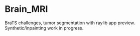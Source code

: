 # Brain_MRI
BraTS challenges, tumor segmentation with raylib app preview. Synthetic/inpainting work in progress. 
